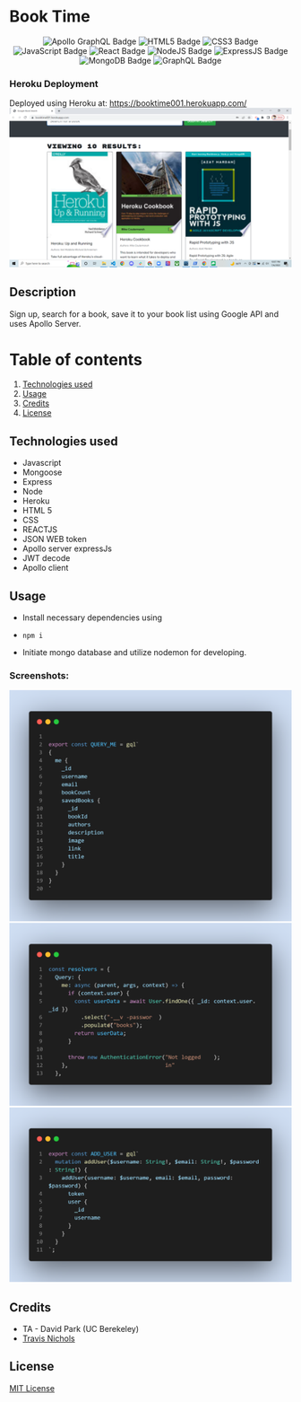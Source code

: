 # Book Time

<div align="center">
 <img src="https://img.shields.io/badge/Apollo%20GraphQL-white?style=flat&logo=ApolloGraphQL&logoColor=311C87" alt="Apollo GraphQL Badge"/>
  <img src="https://img.shields.io/badge/HTML5-E34F26?style=flat&logo=html5&logoColor=white" alt="HTML5 Badge"/>
  <img src="https://img.shields.io/badge/CSS3-1572B6?style=flat&logo=css3&logoColor=white" alt="CSS3 Badge"/>
 <img src="https://img.shields.io/badge/JavaScript-323330?style=flat&logo=javascript&logoColor=F7DF1E" alt="JavaScript Badge"/>
 <img src="https://img.shields.io/badge/React-20232A?style=flat&logo=react&logoColor=61DAFB" alt="React Badge"/>
 <img src="https://img.shields.io/badge/Node.js-43853D?style=flat&logo=node.js&logoColor=white" alt="NodeJS Badge"/>
 <img src="https://img.shields.io/badge/Express.js-white?style=flat&logo=express&logoColor=black" alt="ExpressJS Badge"/>
 <img src="https://img.shields.io/badge/MongoDB-4EA94B?style=flat&logo=mongodb&logoColor=white" alt="MongoDB Badge"/>
 <img src="https://img.shields.io/badge/GraphQL-171e26?style=flat&logo=GraphQL&logoColor=e10098" alt="GraphQL Badge"/>
</div>



### Heroku Deployment
Deployed using Heroku at: https://booktime001.herokuapp.com/
![Heroku](./assets/Screenshot%20(46).png)



## Description

Sign up, search for a book, save it to your book list using Google API and uses Apollo Server. 

# Table of contents
1. [Technologies used](#techologies-used)
2. [Usage](#usage)
3. [Credits](#credits)
4. [License](#license)

## Technologies used
* Javascript
* Mongoose
* Express
* Node
* Heroku
* HTML 5
*  CSS
* REACTJS
* JSON WEB token
* Apollo server expressJs
* JWT decode
* Apollo client



## Usage
* Install necessary dependencies using 
- ` npm i `
* Initiate mongo database and utilize nodemon for developing.

### Screenshots:

![Queries](./assets/queries.png)
![Resolvers](./assets/resolvers.png)
![Sign Up](./assets/Signup.png)

## Credits

* TA - David Park (UC Berekeley)
* [Travis Nichols](https://github.com/travnichols916/book-time)


## License
[MIT License](https://choosealicense.com/licenses/mit/)


